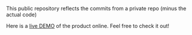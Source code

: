This public repository reflects the commits from a private repo (minus the actual code)

Here is a [live DEMO](https://www.applyboard.com/demo) of the product online. Feel free to check it out!

